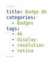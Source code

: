 ```yaml
---
title: Badge 8k
categories:
  - Badges
tags:
  - 4k
  - display
  - resolution
  - retina
---
```

